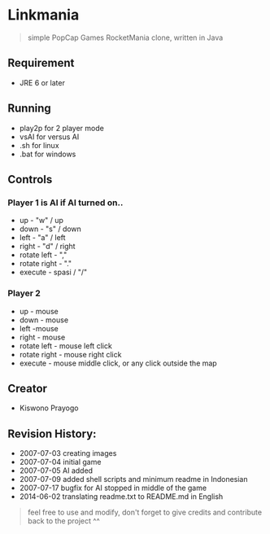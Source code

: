 # Linkmania 
> simple PopCap Games RocketMania clone, written in Java

## Requirement
-  JRE 6 or later

## Running
-  play2p for 2 player mode
-  vsAI for versus AI
-  .sh for linux
-  .bat for windows

## Controls

### Player 1 is AI if AI turned on..
-  up - "w" / up 
-  down - "s" / down
-  left - "a" / left
-  right - "d" / right
-  rotate left - ","
-  rotate right - "."
-  execute - spasi / "/"
  
### Player 2
-  up - mouse
-  down - mouse
-  left -mouse
-  right - mouse
-  rotate left - mouse left click
-  rotate right - mouse right click
-  execute - mouse middle click, or any click outside the map
  
## Creator
-  Kiswono Prayogo

## Revision History:
-  2007-07-03 creating images
-  2007-07-04 initial game
-  2007-07-05 AI added
-  2007-07-09 added shell scripts and minimum readme in Indonesian
-  2007-07-17 bugfix for AI stopped in middle of the game
-  2014-06-02 translating readme.txt to README.md in English

> feel free to use and modify, don't forget to give credits and contribute back to the project ^^


